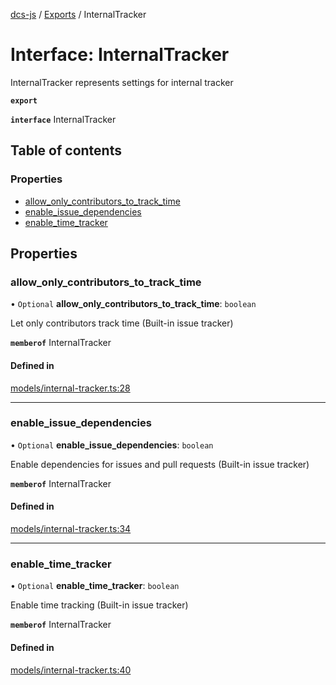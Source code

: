 [dcs-js](../README.md) / [Exports](../modules.md) / InternalTracker

# Interface: InternalTracker

InternalTracker represents settings for internal tracker

**`export`**

**`interface`** InternalTracker

## Table of contents

### Properties

- [allow\_only\_contributors\_to\_track\_time](InternalTracker.md#allow_only_contributors_to_track_time)
- [enable\_issue\_dependencies](InternalTracker.md#enable_issue_dependencies)
- [enable\_time\_tracker](InternalTracker.md#enable_time_tracker)

## Properties

### <a id="allow_only_contributors_to_track_time" name="allow_only_contributors_to_track_time"></a> allow\_only\_contributors\_to\_track\_time

• `Optional` **allow\_only\_contributors\_to\_track\_time**: `boolean`

Let only contributors track time (Built-in issue tracker)

**`memberof`** InternalTracker

#### Defined in

[models/internal-tracker.ts:28](https://github.com/unfoldingWord/dcs-js/blob/09d5a5e/models/internal-tracker.ts#L28)

___

### <a id="enable_issue_dependencies" name="enable_issue_dependencies"></a> enable\_issue\_dependencies

• `Optional` **enable\_issue\_dependencies**: `boolean`

Enable dependencies for issues and pull requests (Built-in issue tracker)

**`memberof`** InternalTracker

#### Defined in

[models/internal-tracker.ts:34](https://github.com/unfoldingWord/dcs-js/blob/09d5a5e/models/internal-tracker.ts#L34)

___

### <a id="enable_time_tracker" name="enable_time_tracker"></a> enable\_time\_tracker

• `Optional` **enable\_time\_tracker**: `boolean`

Enable time tracking (Built-in issue tracker)

**`memberof`** InternalTracker

#### Defined in

[models/internal-tracker.ts:40](https://github.com/unfoldingWord/dcs-js/blob/09d5a5e/models/internal-tracker.ts#L40)
